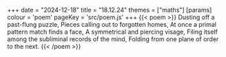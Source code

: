 +++
date = "2024-12-18"
title = "18.12.24"
themes = ["maths"]
[params]
  colour = 'poem'
  pageKey = 'src/poem.js'
+++
{{< poem >}}
Dusting off a past-flung puzzle,
Pieces calling out to forgotten homes,
At once a primal pattern match finds a face,
A symmetrical and piercing visage,
Filing itself among the subliminal records of the mind,
Folding from one plane of order to the next.
{{< /poem >}}